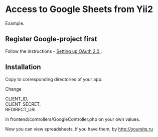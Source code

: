 <h1>Access to Google Sheets from Yii2</h1>

Example.

<h2>Register Google-project first</h2>

Follow the instructions - 
<a href='https://support.google.com/cloud/answer/6158849?hl=en&ref_topic=6262490'>
    Setting up OAuth 2.0
</a>.

<h2>Installation</h2>

Copy to corresponding directories of your app.

Change

CLIENT_ID,<br> 
CLIENT_SECRET,<br> 
REDIRECT_URI

in frontend/controllers/GoogleController.php on your own values.

Now you can view spreadsheets, if you have them, by http://yoursite.ru
